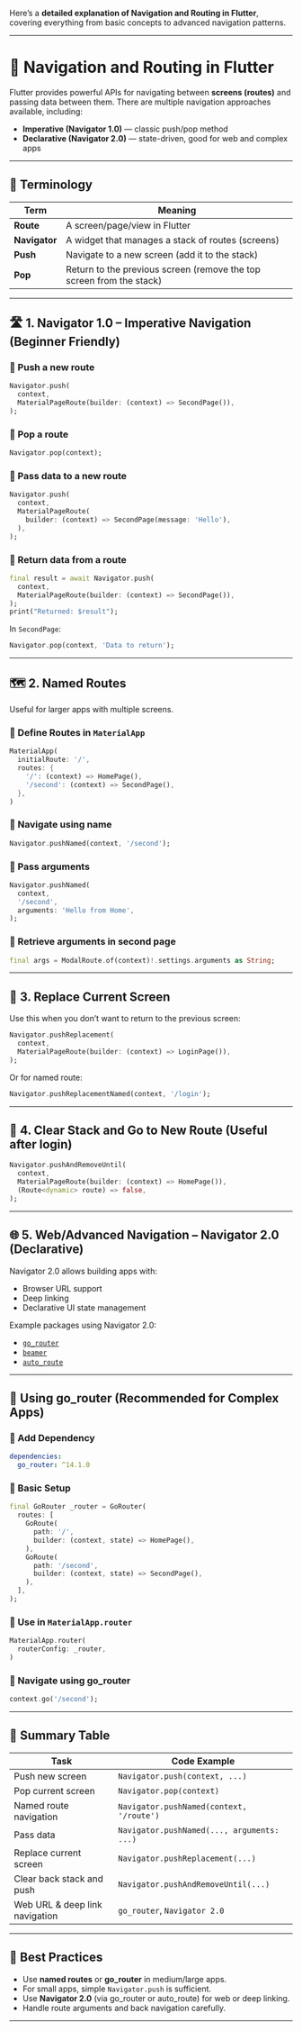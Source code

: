 Here’s a **detailed explanation of Navigation and Routing in Flutter**, covering everything from basic concepts to advanced navigation patterns.

---

# 🚀 Navigation and Routing in Flutter

Flutter provides powerful APIs for navigating between **screens (routes)** and passing data between them. There are multiple navigation approaches available, including:

* **Imperative (Navigator 1.0)** — classic push/pop method
* **Declarative (Navigator 2.0)** — state-driven, good for web and complex apps

---

## 📌 Terminology

| Term          | Meaning                                                              |
| ------------- | -------------------------------------------------------------------- |
| **Route**     | A screen/page/view in Flutter                                        |
| **Navigator** | A widget that manages a stack of routes (screens)                    |
| **Push**      | Navigate to a new screen (add it to the stack)                       |
| **Pop**       | Return to the previous screen (remove the top screen from the stack) |

---

## 🛣️ 1. Navigator 1.0 – Imperative Navigation (Beginner Friendly)

### 🔹 Push a new route

```dart
Navigator.push(
  context,
  MaterialPageRoute(builder: (context) => SecondPage()),
);
```

### 🔹 Pop a route

```dart
Navigator.pop(context);
```

### 🔹 Pass data to a new route

```dart
Navigator.push(
  context,
  MaterialPageRoute(
    builder: (context) => SecondPage(message: 'Hello'),
  ),
);
```

### 🔹 Return data from a route

```dart
final result = await Navigator.push(
  context,
  MaterialPageRoute(builder: (context) => SecondPage()),
);
print("Returned: $result");
```

In `SecondPage`:

```dart
Navigator.pop(context, 'Data to return');
```

---

## 🗺️ 2. Named Routes

Useful for larger apps with multiple screens.

### 🔹 Define Routes in `MaterialApp`

```dart
MaterialApp(
  initialRoute: '/',
  routes: {
    '/': (context) => HomePage(),
    '/second': (context) => SecondPage(),
  },
)
```

### 🔹 Navigate using name

```dart
Navigator.pushNamed(context, '/second');
```

### 🔹 Pass arguments

```dart
Navigator.pushNamed(
  context,
  '/second',
  arguments: 'Hello from Home',
);
```

### 🔹 Retrieve arguments in second page

```dart
final args = ModalRoute.of(context)!.settings.arguments as String;
```

---

## 🔄 3. Replace Current Screen

Use this when you don’t want to return to the previous screen:

```dart
Navigator.pushReplacement(
  context,
  MaterialPageRoute(builder: (context) => LoginPage()),
);
```

Or for named route:

```dart
Navigator.pushReplacementNamed(context, '/login');
```

---

## 🔄 4. Clear Stack and Go to New Route (Useful after login)

```dart
Navigator.pushAndRemoveUntil(
  context,
  MaterialPageRoute(builder: (context) => HomePage()),
  (Route<dynamic> route) => false,
);
```

---

## 🌐 5. Web/Advanced Navigation – Navigator 2.0 (Declarative)

Navigator 2.0 allows building apps with:

* Browser URL support
* Deep linking
* Declarative UI state management

Example packages using Navigator 2.0:

* [`go_router`](https://pub.dev/packages/go_router)
* [`beamer`](https://pub.dev/packages/beamer)
* [`auto_route`](https://pub.dev/packages/auto_route)

---

## 🧭 Using go\_router (Recommended for Complex Apps)

### 🔹 Add Dependency

```yaml
dependencies:
  go_router: ^14.1.0
```

### 🔹 Basic Setup

```dart
final GoRouter _router = GoRouter(
  routes: [
    GoRoute(
      path: '/',
      builder: (context, state) => HomePage(),
    ),
    GoRoute(
      path: '/second',
      builder: (context, state) => SecondPage(),
    ),
  ],
);
```

### 🔹 Use in `MaterialApp.router`

```dart
MaterialApp.router(
  routerConfig: _router,
)
```

### 🔹 Navigate using go\_router

```dart
context.go('/second');
```

---

## 🧪 Summary Table

| Task                           | Code Example                               |
| ------------------------------ | ------------------------------------------ |
| Push new screen                | `Navigator.push(context, ...)`             |
| Pop current screen             | `Navigator.pop(context)`                   |
| Named route navigation         | `Navigator.pushNamed(context, '/route')`   |
| Pass data                      | `Navigator.pushNamed(..., arguments: ...)` |
| Replace current screen         | `Navigator.pushReplacement(...)`           |
| Clear back stack and push      | `Navigator.pushAndRemoveUntil(...)`        |
| Web URL & deep link navigation | `go_router`, `Navigator 2.0`               |

---

## 📝 Best Practices

* Use **named routes** or **go\_router** in medium/large apps.
* For small apps, simple `Navigator.push` is sufficient.
* Use **Navigator 2.0** (via go\_router or auto\_route) for web or deep linking.
* Handle route arguments and back navigation carefully.

---
 